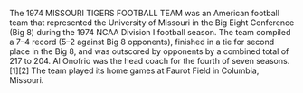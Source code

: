 The 1974 MISSOURI TIGERS FOOTBALL TEAM was an American football team that represented the University of Missouri in the Big Eight Conference (Big 8) during the 1974 NCAA Division I football season. The team compiled a 7–4 record (5–2 against Big 8 opponents), finished in a tie for second place in the Big 8, and was outscored by opponents by a combined total of 217 to 204. Al Onofrio was the head coach for the fourth of seven seasons.[1][2] The team played its home games at Faurot Field in Columbia, Missouri.
